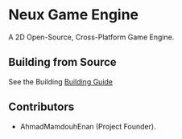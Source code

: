 # Neux Game Engine
A 2D Open-Source, Cross-Platform Game Engine.

## Building from Source
See the Building [Building Guide](https://github.com/AhmadMamdouhEnan/Neux/blob/master/Building/BUILD_GUIDE.md)

## Contributors
- AhmadMamdouhEnan (Project Founder).
